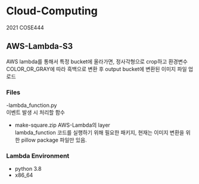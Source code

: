 # Cloud-Computing
2021 COSE444

## AWS-Lambda-S3
AWS lambda를 통해서 특정 bucket에 올라가면, 정사각형으로 crop하고 환경변수 COLOR_OR_GRAY에 따라 흑백으로 변환 후 output bucket에 변환된 이미지 파일 업로드

### Files
-lambda_function.py   
이벤트 발생 시 처리할 함수
- make-square.zip
AWS-Lambda의 layer   
lambda_function 코드를 실행하기 위해 필요한 패키지, 현재는 이미지 변환을 위한 pillow package 파일만 있음.

### Lambda Environment
- python 3.8
- x86_64
